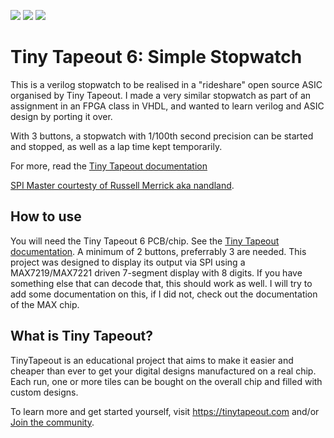 ![](../../workflows/gds/badge.svg) ![](../../workflows/docs/badge.svg) ![](../../workflows/test/badge.svg)

# Tiny Tapeout 6: Simple Stopwatch

This is a verilog stopwatch to be realised in a "rideshare" open source ASIC organised by Tiny Tapeout.
I made a very similar stopwatch as part of an assignment in an FPGA class in VHDL, and wanted to learn verilog and ASIC design by porting it over.

With 3 buttons, a stopwatch with 1/100th second precision can be started and stopped, as well as a lap time kept temporarily.

For more, read the [Tiny Tapeout documentation](docs/info.md)

[SPI Master courtesty of Russell Merrick aka nandland](https://github.com/nandland/spi-master).

## How to use

You will need the Tiny Tapeout 6 PCB/chip. See the [Tiny Tapeout documentation](docs/info.md).
A minimum of 2 buttons, preferrably 3 are needed.
This project was designed to display its output via SPI using a MAX7219/MAX7221 driven 7-segment display with 8 digits. If you have something else that can decode that, this should work as well. I will try to add some documentation on this, if I did not, check out the documentation of the MAX chip.

## What is Tiny Tapeout?

TinyTapeout is an educational project that aims to make it easier and cheaper than ever to get your digital designs manufactured on a real chip.
Each run, one or more tiles can be bought on the overall chip and filled with custom designs.

To learn more and get started yourself, visit https://tinytapeout.com and/or [Join the community](https://tinytapeout.com/discord).